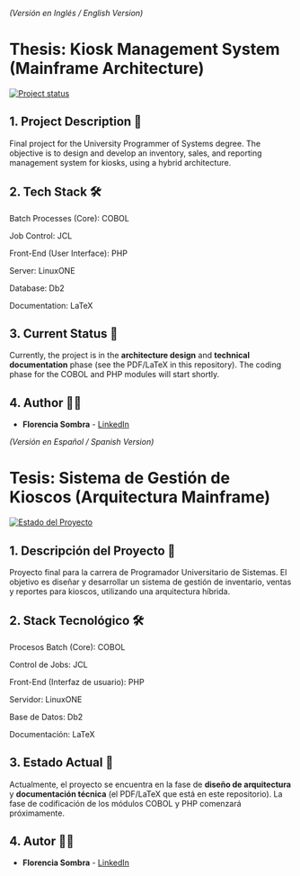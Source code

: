 _(Versión en Inglés / English Version)_

# Thesis: Kiosk Management System (Mainframe Architecture)

[![Project status](https://img.shields.io/badge/status-design-yellowgreen.svg)](https://github.com/Flor125/tesis-gestion-kiosco-cobol)

## 1. Project Description 🚀
Final project for the University Programmer of Systems degree. The objective is to design and develop an inventory, sales, and reporting management system for kiosks, using a hybrid architecture.

## 2. Tech Stack 🛠️
Batch Processes (Core): COBOL

Job Control: JCL

Front-End (User Interface): PHP

Server: LinuxONE

Database: Db2

Documentation: LaTeX

## 3. Current Status 🚧
Currently, the project is in the **architecture design** and **technical documentation** phase (see the PDF/LaTeX in this repository). The coding phase for the COBOL and PHP modules will start shortly.

## 4. Author 👩‍💻

* **Florencia Sombra** - [LinkedIn](https://www.linkedin.com/in/flor125)



 _(Versión en Español / Spanish Version)_
# Tesis: Sistema de Gestión de Kioscos (Arquitectura Mainframe)

[![Estado del Proyecto](https://img.shields.io/badge/estado-en_diseño-yellowgreen.svg)](https://github.com/Flor125/tesis-gestion-kiosco-cobol)

## 1. Descripción del Proyecto 🚀

Proyecto final para la carrera de Programador Universitario de Sistemas. El objetivo es diseñar y desarrollar un sistema de gestión de inventario, ventas y reportes para kioscos, utilizando una arquitectura híbrida.

## 2. Stack Tecnológico 🛠️

Procesos Batch (Core): COBOL

Control de Jobs: JCL

Front-End (Interfaz de usuario): PHP

Servidor: LinuxONE

Base de Datos: Db2

Documentación: LaTeX

## 3. Estado Actual 🚧

Actualmente, el proyecto se encuentra en la fase de **diseño de arquitectura** y **documentación técnica** (el PDF/LaTeX que está en este repositorio). La fase de codificación de los módulos COBOL y PHP comenzará próximamente.

## 4. Autor 👩‍💻

* **Florencia Sombra** - [LinkedIn](https://www.linkedin.com/in/flor125)
